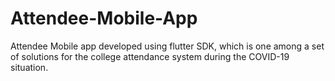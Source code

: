 # Attendee-Mobile-App
Attendee Mobile app developed using flutter SDK, which is one among a set of solutions for the college attendance system during the COVID-19 situation.

